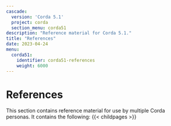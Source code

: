 ```yaml
---
cascade:
  version: 'Corda 5.1'
  project: corda
  section_menu: corda51
description: "Reference material for Corda 5.1."
title: "References"
date: 2023-04-24
menu:
  corda51:
    identifier: corda51-references
    weight: 6000
---
```

# References

This section contains reference material for use by multiple Corda personas. It contains the following:
{{< childpages >}}
